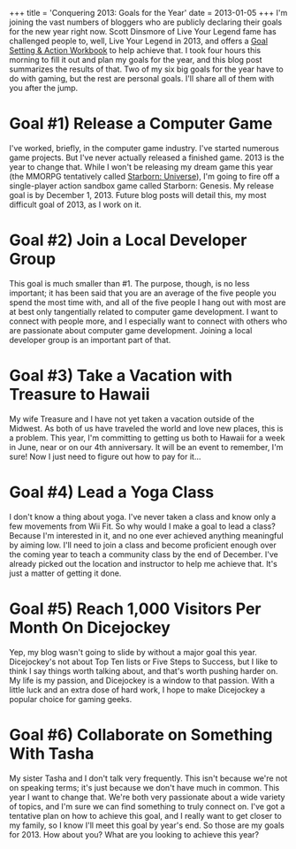 +++
title = 'Conquering 2013: Goals for the Year'
date = 2013-01-05
+++
I'm joining the vast numbers of bloggers who are publicly declaring their goals for the new year right now. Scott Dinsmore of Live Your Legend fame has challenged people to, well, Live Your Legend in 2013, and offers a [Goal Setting & Action Workbook](http://liveyourlegend.net/free-2013-goal-setting-guide/) to help achieve that. I took four hours this morning to fill it out and plan my goals for the year, and this blog post summarizes the results of that. Two of my six big goals for the year have to do with gaming, but the rest are personal goals. I'll share all of them with you after the jump. 

# Goal #1) Release a Computer Game 

I've worked, briefly, in the computer game industry. I've started numerous game projects. But I've never actually released a finished game. 2013 is the year to change that. While I won't be releasing my dream game this year (the MMORPG tentatively called [Starborn: Universe](https://starbornuniverse.wordpress.com/)), I'm going to fire off a single-player action sandbox game called Starborn: Genesis. My release goal is by December 1, 2013. Future blog posts will detail this, my most difficult goal of 2013, as I work on it. 

# Goal #2) Join a Local Developer Group 

This goal is much smaller than #1. The purpose, though, is no less important; it has been said that you are an average of the five people you spend the most time with, and all of the five people I hang out with most are at best only tangentially related to computer game development. I want to connect with people more, and I especially want to connect with others who are passionate about computer game development. Joining a local developer group is an important part of that. 

# Goal #3) Take a Vacation with Treasure to Hawaii 

My wife Treasure and I have not yet taken a vacation outside of the Midwest. As both of us have traveled the world and love new places, this is a problem. This year, I'm committing to getting us both to Hawaii for a week in June, near or on our 4th anniversary. It will be an event to remember, I'm sure! Now I just need to figure out how to pay for it… 

# Goal #4) Lead a Yoga Class 

I don't know a thing about yoga. I've never taken a class and know only a few movements from Wii Fit. So why would I make a goal to lead a class? Because I'm interested in it, and no one ever achieved anything meaningful by aiming low. I'll need to join a class and become proficient enough over the coming year to teach a community class by the end of December. I've already picked out the location and instructor to help me achieve that. It's just a matter of getting it done. 

# Goal #5) Reach 1,000 Visitors Per Month On Dicejockey 

Yep, my blog wasn't going to slide by without a major goal this year. Dicejockey's not about Top Ten lists or Five Steps to Success, but I like to think I say things worth talking about, and that's worth pushing harder on. My life is my passion, and Dicejockey is a window to that passion. With a little luck and an extra dose of hard work, I hope to make Dicejockey a popular choice for gaming geeks. 

# Goal #6) Collaborate on Something With Tasha 

My sister Tasha and I don't talk very frequently. This isn't because we're not on speaking terms; it's just because we don't have much in common. This year I want to change that. We're both very passionate about a wide variety of topics, and I'm sure we can find something to truly connect on. I've got a tentative plan on how to achieve this goal, and I really want to get closer to my family, so I know I'll meet this goal by year's end. So those are my goals for 2013. How about you? What are you looking to achieve this year?
